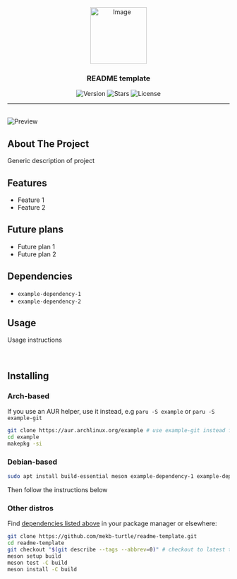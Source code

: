 <div align="center">
    <img alt="Image" src="assets/icon.png" width="128"/>
    <h3 align="center">README template</h3>
    <img alt="Version" src="https://img.shields.io/github/v/release/mekb-turtle/readme-template?style=flat&logoColor=f5c2e7&labelColor=1e1e2e&color=f5c2e7" />
    <img alt="Stars" src="https://img.shields.io/github/stars/mekb-turtle/readme-template?style=flat&logoColor=f5c2e7&labelColor=1e1e2e&color=f5c2e7" />
    <img alt="License" src="https://img.shields.io/github/license/mekb-turtle/readme-template?style=flat&logoColor=f5c2e7&labelColor=1e1e2e&color=f5c2e7" />
</div>

---
<br/>

<img alt="Preview" src="assets/preview.png"/>

## About The Project
Generic description of project

## Features
- Feature 1
- Feature 2

## Future plans
- Future plan 1
- Future plan 2

## Dependencies
- `example-dependency-1`
- `example-dependency-2`

## Usage
Usage instructions

<br />

## Installing
### Arch-based
If you use an AUR helper, use it instead, e.g `paru -S example` or `paru -S example-git`
```bash
git clone https://aur.archlinux.org/example # use example-git instead for latest commit
cd example
makepkg -si
```

### Debian-based
```bash
sudo apt install build-essential meson example-dependency-1 example-dependency-2
```
Then follow the instructions below

### Other distros
Find [dependencies listed above](#dependencies) in your package manager or elsewhere:

```bash
git clone https://github.com/mekb-turtle/readme-template.git
cd readme-template
git checkout "$(git describe --tags --abbrev=0)" # checkout to latest tag, omit for latest commit
meson setup build
meson test -C build
meson install -C build
```

